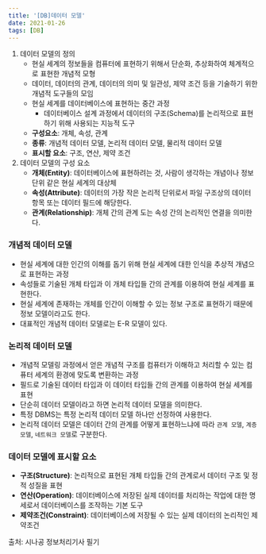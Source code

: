 ```yaml
---
title: '[DB]데이터 모델'
date: 2021-01-26
tags: [DB]
---
```


1. 데이터 모델의 정의
   - 현실 세계의 정보들을 컴퓨터에 표현하기 위해서 단순화, 추상화하여 체계적으로 표현한 개념적 모형
   - 데이터, 데이터의 관계, 데이터의 의미 및 일관성, 제약 조건 등을 기술하기 위한 개념적 도구들의 모임
   - 현실 세계를 데이터베이스에 표현하는 중간 과정
     - 데이터베이스 설계 과정에서 데이터의 구조(Schema)를 논리적으로 표현하기 위해 사용되는 지능적 도구
   - **구성요소**: 개체, 속성, 관계
   - **종류**: 개념적 데이터 모델, 논리적 데이터 모델, 물리적 데이터 모델
   - **표시할 요소**: 구조, 연산, 제약 조건
2. 데이터 모델의 구성 요소
   - **개체(Entity)**: 데이터베이스에 표현하려는 것, 사람이 생각하는 개념이나 정보 단위 같은 현실 세계의 대상체
   - **속성(Attribute)**: 데이터의 가장 작은 논리적 단위로서 파일 구조상의 데이터 항목 또는 데이터 필드에 해당한다.
   - **관계(Relationship)**: 개체 간의 관계 도는 속성 간의 논리적인 연결을 의미한다.

### 개념적 데이터 모델

- 현실 세계에 대한 인간의 이해를 돕기 위해 현실 세계에 대한 인식을 추상적 개념으로 표현하는 과정
- 속성들로 기술된 개체 타입과 이 개체 타입들 간의 관계를 이용하여 현실 세계를 표현한다.
- 현실 세계에 존재하는 개체를 인간이 이해할 수 있는 정보 구조로 표현하기 때문에 정보 모델이라고도 한다.
- 대표적인 개념적 데이터 모델로는 E-R 모델이 있다.

### 논리적 데이터 모델

- 개념적 모델링 과정에서 얻은 개념적 구조를 컴퓨터가 이해하고 처리할 수 있는 컴퓨터 세계의 환경에 맞도록 변환하는 과정
- 필드로 기술된 데이터 타입과 이 데이터 타입들 간의 관계를 이용하여 현실 세계를 표현
- 단순히 데이터 모델이라고 하면 논리적 데이터 모델을 의미한다.
- 특정 DBMS는 특정 논리적 데이터 모델 하나만 선정하여 사용한다.
- 논리적 데이터 모델은 데이터 간의 관계를 어떻게 표현하느냐에 따라 `관계 모델`, `계층 모델`, `네트워크 모델`로 구분한다.

### 데이터 모델에 표시할 요소

- **구조(Structure)**: 논리적으로 표현된 개체 타입들 간의 관계로서 데이터 구조 및 정적 성질을 표현
- **연산(Operation)**: 데이터베이스에 저장된 실제 데이터를 처리하는 작업에 대한 명세로서 데이터베이스를 조작하는 기본 도구
- **제약조건(Constraint)**: 데이터베이스에 저장될 수 있는 실제 데이터의 논리적인 제약조건

출처: 시나공 정보처리기사 필기
